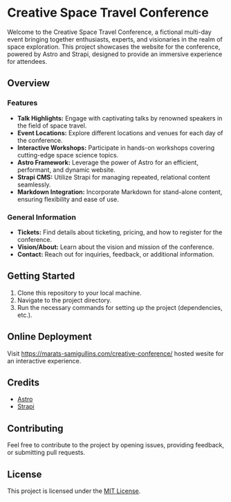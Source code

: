 # Creative Space Travel Conference

Welcome to the Creative Space Travel Conference, a fictional multi-day event bringing together enthusiasts, experts, and visionaries in the realm of space exploration. This project showcases the website for the conference, powered by Astro and Strapi, designed to provide an immersive experience for attendees.

## Overview

### Features

- **Talk Highlights:** Engage with captivating talks by renowned speakers in the field of space travel.
- **Event Locations:** Explore different locations and venues for each day of the conference.
- **Interactive Workshops:** Participate in hands-on workshops covering cutting-edge space science topics.
- **Astro Framework:** Leverage the power of Astro for an efficient, performant, and dynamic website.
- **Strapi CMS:** Utilize Strapi for managing repeated, relational content seamlessly.
- **Markdown Integration:** Incorporate Markdown for stand-alone content, ensuring flexibility and ease of use.

### General Information

- **Tickets:** Find details about ticketing, pricing, and how to register for the conference.
- **Vision/About:** Learn about the vision and mission of the conference.
- **Contact:** Reach out for inquiries, feedback, or additional information.

## Getting Started

1. Clone this repository to your local machine.
2. Navigate to the project directory.
3. Run the necessary commands for setting up the project (dependencies, etc.).

## Online Deployment

Visit https://marats-samigullins.com/creative-conference/ hosted wesite for an interactive experience.

## Credits

- [Astro](https://astro.build/)
- [Strapi](https://strapi.io/)

## Contributing

Feel free to contribute to the project by opening issues, providing feedback, or submitting pull requests.

## License

This project is licensed under the [MIT License](LICENSE).
